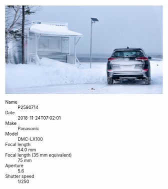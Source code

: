 [![P2590714](/photos/hd/P2590714.jpg)](/photos/full/P2590714.jpg?raw=true)

<dl>
  <dt>Name</dt>
  <dd>P2590714</dd>
  <dt>Date</dt>
  <dd>2018-11-24T07:02:01</dd>
  <dt>Make</dt>
  <dd>Panasonic</dd>
  <dt>Model</dt>
  <dd>DMC-LX100</dd>
  <dt>Focal length</dt>
  <dd>34.0 mm</dd>
  <dt>Focal length (35 mm equivalent)</dt>
  <dd>75 mm</dd>
  <dt>Aperture</dt>
  <dd>5.6</dd>
  <dt>Shutter speed</dt>
  <dd>1/250</dd>
</dl>
